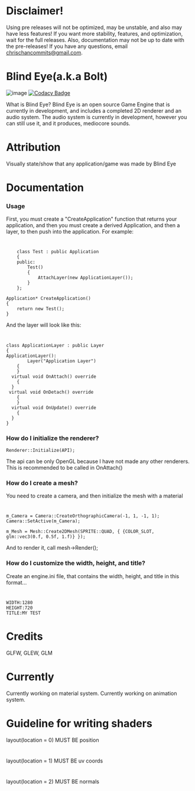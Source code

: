 # Disclaimer!
Using pre releases will not be optimized, may be unstable, and also may have less features! If you want more stability, features, and optimization, wait for the full releases.
Also, documentation may not be up to date with the pre-releases! If you have any questions, email chrischancommits@gmail.com.

# Blind Eye(a.k.a Bolt)

![image](https://user-images.githubusercontent.com/48699812/115972373-c515f400-a502-11eb-9ff9-c00e24a01746.png)
[![Codacy Badge](https://app.codacy.com/project/badge/Grade/3dc67625df1948e1b19b9d1ef280cfbe)](https://www.codacy.com/gh/chris-chan-commits/BlindEye/dashboard?utm_source=github.com&amp;utm_medium=referral&amp;utm_content=chris-chan-commits/BlindEye&amp;utm_campaign=Badge_Grade)

What is Blind Eye? Blind Eye is an open source Game Engine that is currently in development, and includes a completed 2D renderer and an audio system. The audio system is currently in development, however you can still use it, and it produces, mediocore sounds.

# Attribution
Visually state/show that any application/game was made by Blind Eye

# Documentation
### Usage
First, you must create a "CreateApplication" function that returns your application, and then you must create a derived Application, and then a layer, to then push into the application. For example:
#
        class Test : public Application
        {
        public:
	        Test()
	        {
		        AttachLayer(new ApplicationLayer());
	        }
        };

    Application* CreateApplication()
    {
	    return new Test();
    }
And the layer will look like this:
#
    class ApplicationLayer : public Layer
    {
    ApplicationLayer():
		    Layer("Application Layer")
	    {
	    }
      virtual void OnAttach() override
	    {
      }
     virtual void OnDetach() override
	    {
	    }
      virtual void OnUpdate() override
	    {
      }
    } 
### How do I initialize the renderer?
    Renderer::Initialize(API);
The api can be only OpenGL because I have not made any other renderers.
This is recommended to be called in OnAttach()
### How do I create a mesh?
You need to create a camera, and then initialize the mesh with a material
#
	m_Camera = Camera::CreateOrthographicCamera(-1, 1, -1, 1);
	Camera::SetActive(m_Camera);

	m_Mesh = Mesh::Create2DMesh(SPRITE::QUAD, { {COLOR_SLOT, glm::vec3(0.f, 0.5f, 1.f)} });

	
And to render it, call mesh->Render();
### How do I customize the width, height, and title?
Create an engine.ini file, that contains the width, height, and title in this format...
#
	WIDTH:1280
	HEIGHT:720
	TITLE:MY TEST



# Credits
GLFW, GLEW, GLM

# Currently
Currently working on material system.
Currently working on animation system.

# Guideline for writing shaders
layout(location = 0) MUST BE position
#
layout(location = 1) MUST BE uv coords
#
layout(location = 2) MUST BE normals
